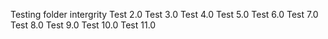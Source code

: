 Testing folder intergrity
Test 2.0
Test 3.0
Test 4.0 
Test 5.0
Test 6.0
Test 7.0
Test 8.0
Test 9.0
Test 10.0
Test 11.0
